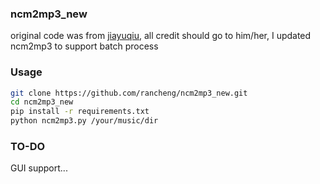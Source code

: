 ### ncm2mp3_new

original code was from [jiayuqiu](https://github.com/jiayuqiu/ncm2mp3), all credit should go to him/her, I updated ncm2mp3 to support batch process

### Usage

```sh
git clone https://github.com/rancheng/ncm2mp3_new.git
cd ncm2mp3_new
pip install -r requirements.txt
python ncm2mp3.py /your/music/dir
```

### TO-DO

GUI support...
